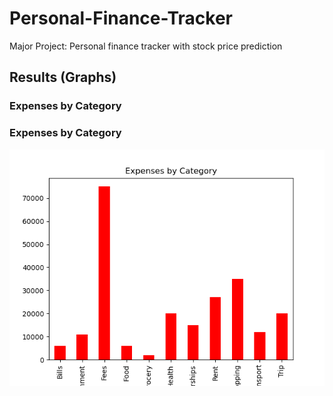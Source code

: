 # Personal-Finance-Tracker
Major Project: Personal finance tracker with stock price prediction 

## Results (Graphs)

### Expenses by Category
### Expenses by Category
![Expenses Graph](https://github.com/rajputkrisha93-gif/Personal-Finance-Tracker/blob/main/Outputs/expense_chart.png)


